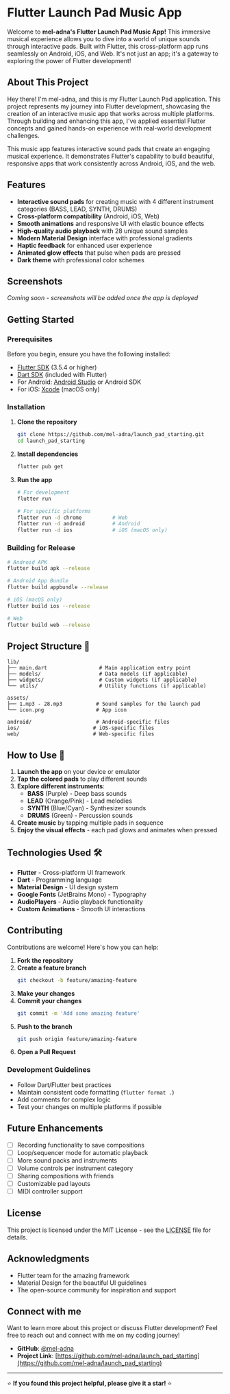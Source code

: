 # Flutter Launch Pad Music App

Welcome to **mel-adna's Flutter Launch Pad Music App!** 
This immersive musical experience allows you to dive into a world of unique sounds through interactive pads. Built with Flutter, this cross-platform app runs seamlessly on Android, iOS, and Web. It's not just an app; it's a gateway to exploring the power of Flutter development!

## About This Project

Hey there! I'm mel-adna, and this is my Flutter Launch Pad application. This project represents my journey into Flutter development, showcasing the creation of an interactive music app that works across multiple platforms. Through building and enhancing this app, I've applied essential Flutter concepts and gained hands-on experience with real-world development challenges.

This music app features interactive sound pads that create an engaging musical experience. It demonstrates Flutter's capability to build beautiful, responsive apps that work consistently across Android, iOS, and the web.

## Features

- **Interactive sound pads** for creating music with 4 different instrument categories (BASS, LEAD, SYNTH, DRUMS)
- **Cross-platform compatibility** (Android, iOS, Web)
- **Smooth animations** and responsive UI with elastic bounce effects
- **High-quality audio playback** with 28 unique sound samples
- **Modern Material Design** interface with professional gradients
- **Haptic feedback** for enhanced user experience
- **Animated glow effects** that pulse when pads are pressed
- **Dark theme** with professional color schemes

## Screenshots

*Coming soon - screenshots will be added once the app is deployed*

## Getting Started

### Prerequisites

Before you begin, ensure you have the following installed:
- [Flutter SDK](https://docs.flutter.dev/get-started/install) (3.5.4 or higher)
- [Dart SDK](https://dart.dev/get-dart) (included with Flutter)
- For Android: [Android Studio](https://developer.android.com/studio) or Android SDK
- For iOS: [Xcode](https://developer.apple.com/xcode/) (macOS only)

### Installation

1. **Clone the repository**
   ```bash
   git clone https://github.com/mel-adna/launch_pad_starting.git
   cd launch_pad_starting
   ```

2. **Install dependencies**
   ```bash
   flutter pub get
   ```

3. **Run the app**
   ```bash
   # For development
   flutter run
   
   # For specific platforms
   flutter run -d chrome          # Web
   flutter run -d android         # Android
   flutter run -d ios             # iOS (macOS only)
   ```

### Building for Release

```bash
# Android APK
flutter build apk --release

# Android App Bundle
flutter build appbundle --release

# iOS (macOS only)
flutter build ios --release

# Web
flutter build web --release
```

## Project Structure 📁

```
lib/
├── main.dart                 # Main application entry point
├── models/                   # Data models (if applicable)
├── widgets/                  # Custom widgets (if applicable)
└── utils/                    # Utility functions (if applicable)

assets/
├── 1.mp3 - 28.mp3           # Sound samples for the launch pad
└── icon.png                 # App icon

android/                     # Android-specific files
ios/                        # iOS-specific files
web/                        # Web-specific files
```

## How to Use 🎵

1. **Launch the app** on your device or emulator
2. **Tap the colored pads** to play different sounds
3. **Explore different instruments**:
   - **BASS** (Purple) - Deep bass sounds
   - **LEAD** (Orange/Pink) - Lead melodies
   - **SYNTH** (Blue/Cyan) - Synthesizer sounds  
   - **DRUMS** (Green) - Percussion sounds
4. **Create music** by tapping multiple pads in sequence
5. **Enjoy the visual effects** - each pad glows and animates when pressed

## Technologies Used 🛠️

- **Flutter** - Cross-platform UI framework
- **Dart** - Programming language
- **Material Design** - UI design system
- **Google Fonts** (JetBrains Mono) - Typography
- **AudioPlayers** - Audio playback functionality
- **Custom Animations** - Smooth UI interactions

## Contributing

Contributions are welcome! Here's how you can help:

1. **Fork the repository**
2. **Create a feature branch**
   ```bash
   git checkout -b feature/amazing-feature
   ```
3. **Make your changes**
4. **Commit your changes**
   ```bash
   git commit -m 'Add some amazing feature'
   ```
5. **Push to the branch**
   ```bash
   git push origin feature/amazing-feature
   ```
6. **Open a Pull Request**

### Development Guidelines

- Follow Dart/Flutter best practices
- Maintain consistent code formatting (`flutter format .`)
- Add comments for complex logic
- Test your changes on multiple platforms if possible

## Future Enhancements

- [ ] Recording functionality to save compositions
- [ ] Loop/sequencer mode for automatic playback
- [ ] More sound packs and instruments
- [ ] Volume controls per instrument category
- [ ] Sharing compositions with friends
- [ ] Customizable pad layouts
- [ ] MIDI controller support

## License

This project is licensed under the MIT License - see the [LICENSE](LICENSE) file for details.

## Acknowledgments

- Flutter team for the amazing framework
- Material Design for the beautiful UI guidelines
- The open-source community for inspiration and support

## Connect with me

Want to learn more about this project or discuss Flutter development? Feel free to reach out and connect with me on my coding journey!

- **GitHub**: [@mel-adna](https://github.com/mel-adna)
- **Project Link**: [https://github.com/mel-adna/launch_pad_starting](https://github.com/mel-adna/launch_pad_starting)

---

⭐ **If you found this project helpful, please give it a star!** ⭐
